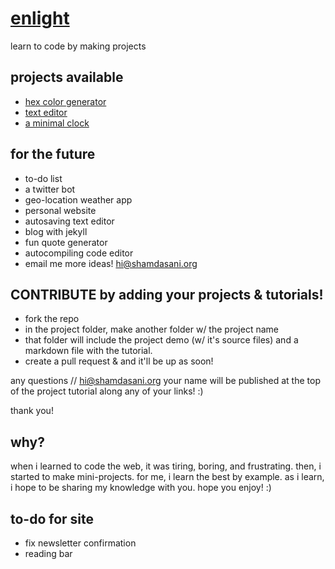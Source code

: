 # [enlight](https://enlight.ml)
learn to code by making projects

## projects available
- [hex color generator](https://enlight.ml/projects/color/color-generator.html)
- [text editor](https://enlight.ml/projects/text-editor/text-editor.html)
- [a minimal clock](https://enlight.ml/projects/clock/clock.html)

## for the future
- to-do list
- a twitter bot
- geo-location weather app 
- personal website 
- autosaving text editor
- blog with jekyll
- fun quote generator
- autocompiling code editor
- email me more ideas! hi@shamdasani.org

## CONTRIBUTE by adding your projects & tutorials!
- fork the repo
- in the project folder, make another folder w/ the project name
- that folder will include the project demo (w/ it's source files) and a markdown file with the tutorial. 
- create a pull request & and it'll be up as soon!

any questions // hi@shamdasani.org
your name will be published at the top of the project tutorial along any of your links! :)

thank you!

## why?
when i learned to code the web, it was tiring, boring, and frustrating. then, i started to make mini-projects. for me, i learn the best by example. as i learn, i hope to be sharing my knowledge with you. hope you enjoy! :)

## to-do for site
- fix newsletter confirmation
- reading bar

